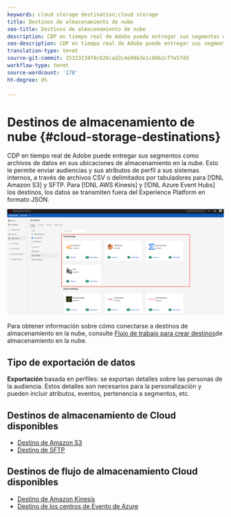 ```yaml
---
keywords: cloud storage destination;cloud storage
title: Destinos de almacenamiento de nube
seo-title: Destinos de almacenamiento de nube
description: CDP en tiempo real de Adobe puede entregar sus segmentos como archivos de datos a sus ubicaciones de Amazon S3, AWS Kinesis, Azure Evento Hubs o SFTP cloud almacenamiento.
seo-description: CDP en tiempo real de Adobe puede entregar sus segmentos como archivos de datos a sus ubicaciones de Amazon S3, AWS Kinesis, Azure Evento Hubs o SFTP cloud almacenamiento.
translation-type: tm+mt
source-git-commit: 15323134f0c626cad2c4e90b3e1c0662cf7e57dd
workflow-type: tm+mt
source-wordcount: '178'
ht-degree: 0%

---
```



# Destinos de almacenamiento de nube {#cloud-storage-destinations}

CDP en tiempo real de Adobe puede entregar sus segmentos como archivos de datos en sus ubicaciones de almacenamiento en la nube. Esto le permite enviar audiencias y sus atributos de perfil a sus sistemas internos, a través de archivos CSV o delimitados por tabuladores para [!DNL Amazon S3] y SFTP. Para [!DNL AWS Kinesis] y [!DNL Azure Event Hubs] los destinos, los datos se transmiten fuera del Experience Platform en formato JSON.

![Destinos de almacenamiento de Adobe Cloud](/help/rtcdp/destinations/assets/cloud-storage-destinations.png)

Para obtener información sobre cómo conectarse a destinos de almacenamiento en la nube, consulte [Flujo de trabajo para crear destinos](/help/rtcdp/destinations/cloud-storage-destinations-workflow.md)de almacenamiento en la nube.

## Tipo de exportación de datos

**Exportación** basada en perfiles: se exportan detalles sobre las personas de la audiencia. Estos detalles son necesarios para la personalización y pueden incluir atributos, eventos, pertenencia a segmentos, etc.

## Destinos de almacenamiento de Cloud disponibles

* [Destino de Amazon S3](/help/rtcdp/destinations/amazon-s3-destination.md)
* [Destino de SFTP](/help/rtcdp/destinations/sftp-destination.md)

## Destinos de flujo de almacenamiento Cloud disponibles

* [Destino de Amazon Kinesis](/help/rtcdp/destinations/amazon-kinesis-destination.md)
* [Destino de los centros de Evento de Azure](/help/rtcdp/destinations/azure-event-hubs-destination.md)
